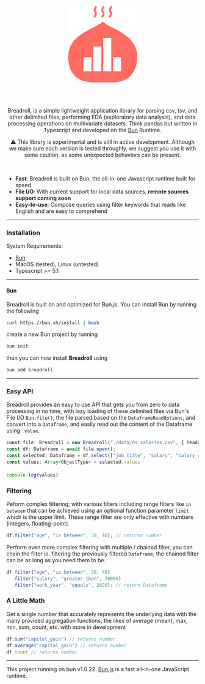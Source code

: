 <div align="center">
  <img src="https://raw.githubusercontent.com/devsgnr/breadroll/v0.3.1/docs/docs/assets/png/breadroll_brand.png" />
</div>

<br/><br/>

<p align="center">Breadroll, is a simple lightweight application library for parsing csv, tsv, and other delimited files, performing EDA (exploratory data analysis), and data processing operations on multivariate datasets. Think pandas but written in Typescript and developed on the <a href="https://bun.sh" target="_blank">Bun</a> Runtime.</p>

<p align="center">⚠️ This library is experimental and is still in active development. Although we make sure each version is tested throughly,
we suggest you use it with some caution, as some unexpected behaviors can be present.</p>

<br/>

- **Fast**: Breadroll is built on Bun, the all-in-one Javascript runtime built for speed
- **File I/O**: With current support for local data sources, **remote sources support coming soon**
- **Easy-to-use**: Compose queries using filter keywords that reads like English and are easy to comprehend

---

### **Installation**

System Requirements:

- [Bun](https://bun.sh)
- MacOS (tested), Linux (untested)
- Typescript >= 5.1

---

#### Bun
Breadroll is built on and optimized for Bun.js. You can install Bun by running the following
```bash
curl https://bun.sh/install | bash
```
create a new Bun project by running
```bash
bun init
```
then you can now install **Breadroll** using
```bash
bun add breadroll
```
---

### **Easy API**
Breadroll provides an easy to use API that gets you from zero to data processing in no time, with lazy loading of these delimited files via Bun's File I/O `Bun.file()`, the file parsed based on the `DataframeReadOptions`, and convert into a `Dataframe`, and easily read out the content of the Dataframe using `.value`.

```typescript
const file: Breadroll = new Breadroll("./data/ds_salaries.csv", { header: true, delimiter: "," });
const df: Dataframe = await file.open();
const selected: Dataframe = df.select(["job_title", "salary", "salary_currency", "salary_in_usd"]);
const values: Array<ObjectType> = selected.values

console.log(values)
```

### **Filtering**
Peform complex filtering; with various filters including range filters like `in between` that can be achieved using an optional function parameter `limit` which is the upper limit. These range filter are only effective with numbers (integers, floating-point).
```typescript
df.filter("age", "is between", 30, 40); // returns number
```
Perform even more complex filtering with multiple / chained filter, you can chain the filter ie. filtering the previously filtered `Dataframe`, the chained filter can be as long as you need them to be.
```typescript
df.filter("age", "is between", 30, 40)
  .filter("salary", "greater than", 70000)
  .filter("work_year", "equals", 2020); // return Dataframe
```

### **A Little Math**
Get a single number that accurately represents the underlying data with the many provided aggregation functions, the likes of average (mean), max, min, sum, count, etc. with more in development
```typescript
df.sum("capital_gain") // returns number
df.average("capital_gain") // returns number
df.count // returns number
```

---
This project running on bun v1.0.22. [Bun.js](https://bun.sh) is a fast all-in-one JavaScript runtime.
